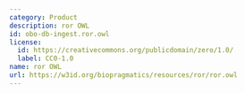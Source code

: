 ```yaml
---
category: Product
description: ror OWL
id: obo-db-ingest.ror.owl
license:
  id: https://creativecommons.org/publicdomain/zero/1.0/
  label: CC0-1.0
name: ror OWL
url: https://w3id.org/biopragmatics/resources/ror/ror.owl
---
```

